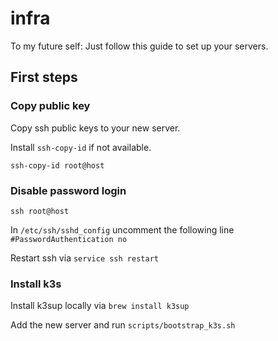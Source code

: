 # infra

To my future self: Just follow this guide to set up your servers.

## First steps

### Copy public key
Copy ssh public keys to your new server.

Install `ssh-copy-id` if not available.

`ssh-copy-id root@host`

### Disable password login

`ssh root@host`

In `/etc/ssh/sshd_config` uncomment the following line
`#PasswordAuthentication no`

Restart ssh via
`service ssh restart`

### Install k3s

Install k3sup locally via `brew install k3sup`

Add the new server and run `scripts/bootstrap_k3s.sh` 